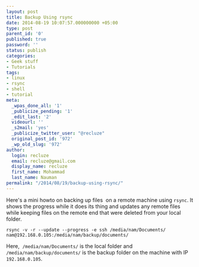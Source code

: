 ```yaml
---
layout: post
title: Backup Using rsync
date: 2014-08-19 10:07:57.000000000 +05:00
type: post
parent_id: '0'
published: true
password: ''
status: publish
categories:
- Geek stuff
- Tutorials
tags:
- linux
- rsync
- shell
- tutorial
meta:
  _wpas_done_all: '1'
  _publicize_pending: '1'
  _edit_last: '2'
  videourl: ''
  _s2mail: 'yes'
  _publicize_twitter_user: "@recluze"
  original_post_id: '972'
  _wp_old_slug: '972'
author:
  login: recluze
  email: recluze@gmail.com
  display_name: recluze
  first_name: Mohammad
  last_name: Nauman
permalink: "/2014/08/19/backup-using-rsync/"
---
```

Here's a mini howto on backing up files&nbsp; on a remote machine using `rsync`. It shows the progress while it does its thing and updates any remote files while keeping files on the remote end that were deleted from your local folder.

```
rsync -v -r --update --progress -e ssh /media/nam/Documents/ nam@192.168.0.105:/media/nam/backup/documents/
```

Here,&nbsp; `/media/nam/Documents/` is the local folder and `/media/nam/backup/documents/` is the backup folder on the machine with IP `192.168.0.105`.


